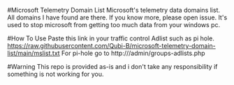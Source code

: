 #Microsoft Telemetry Domain List
Microsoft's telemetry data domains list. All domains I have found are there. If you know more, please open issue. It's used to stop microsoft from getting too much data from your windows pc.

#How To Use
Paste this link in your traffic control Adlist such as pi hole. https://raw.githubusercontent.com/Qubi-B/microsoft-telemetry-domain-list/main/mslist.txt
For pi-hole go to http://<PIHOLE IP>/admin/groups-adlists.php
  
#Warning
This repo is provided as-is and i don't take any responsibility if something is not working for you.
